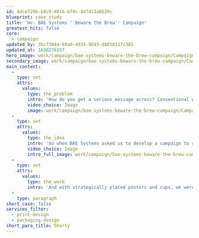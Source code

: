 ```yaml
---
id: 4dce729b-b8c9-4016-bf9c-847d13a6639c
blueprint: case_study
title: 'mc- BAE Systems ''Beware the Brew'' Campaign'
greatest_hits: false
core:
  - campaign
updated_by: 35c7384a-60a0-4933-9645-d8850117c385
updated_at: 1638276157
hero_image: work/campaign/bae-systems-beware-the-brew-campaign/Campaign-2-BAE-Full-Image-1360x768.5.jpg
secondary_image: work/campaign/bae-systems-beware-the-brew-campaign/Campaign-2-BAE-Secondary-Image-896x597.jpg
main_content:
  -
    type: set
    attrs:
      values:
        type: the_problem
        intro: 'How do you get a serious message across? Conventional wisdom says that your message should also be serious. Right? Actually, erm... no. If you want to get attention, you have to pay attention to what people pay attention to, if you catch our drift. That''s usually not boring information, as you''ll know from the last time you ignored the safety demonstration on a plane.'
        video_choice: Image
        image: work/campaign/bae-systems-beware-the-brew-campaign/Campaign-2-BAE-Small-Image-740x416.25-2.jpg
  -
    type: set
    attrs:
      values:
        type: the_idea
        intro: 'So when BAE Systems asked us to develop a campaign to remind people of the dangers in a hot drink, we knew exactly what to do. With its mischievous face and devilish personality staring back at employees ‘Beware of the Brew’ was the perfect way to get our message noticed and talked about.'
        video_choice: Image
        intro_full_image: work/campaign/bae-systems-beware-the-brew-campaign/Campaign-2-BAE-Large-Image-927x522.jpg
  -
    type: set
    attrs:
      values:
        type: the_work
        intro: 'And with strategically placed posters and cups, we were able to make sure the message was heard loud and clear. The lesson here? Sometimes a bit of nonsense actually makes perfect sense.'
  -
    type: paragraph
short_case: false
services_filter:
  - print-design
  - packaging-design
short_para_title: Shorty
---
```

